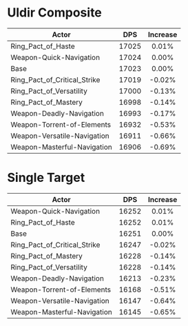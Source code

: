 # Uldir Composite
| Actor | DPS | Increase |
|---|:---:|:---:|
|Ring_Pact_of_Haste|17025|0.01%|
|Weapon-Quick-Navigation|17024|0.00%|
|Base|17023|0.00%|
|Ring_Pact_of_Critical_Strike|17019|-0.02%|
|Ring_Pact_of_Versatility|17000|-0.13%|
|Ring_Pact_of_Mastery|16998|-0.14%|
|Weapon-Deadly-Navigation|16993|-0.17%|
|Weapon-Torrent-of-Elements|16932|-0.53%|
|Weapon-Versatile-Navigation|16911|-0.66%|
|Weapon-Masterful-Navigation|16906|-0.69%|

# Single Target
| Actor | DPS | Increase |
|---|:---:|:---:|
|Weapon-Quick-Navigation|16252|0.01%|
|Ring_Pact_of_Haste|16252|0.01%|
|Base|16251|0.00%|
|Ring_Pact_of_Critical_Strike|16247|-0.02%|
|Ring_Pact_of_Mastery|16228|-0.14%|
|Ring_Pact_of_Versatility|16228|-0.14%|
|Weapon-Deadly-Navigation|16213|-0.23%|
|Weapon-Torrent-of-Elements|16168|-0.51%|
|Weapon-Versatile-Navigation|16147|-0.64%|
|Weapon-Masterful-Navigation|16145|-0.65%|
